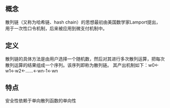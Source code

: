 ## 概念

散列链（又称为哈希链、hash chain）的思想最初由美国数学家Lamport提出，用于一次性口令机制，后来被应用到微支付机制中。

## 定义

散列链的具体方法是由用户选择一个随机数，然后对其进行多次散列运算，把每次散列运算的结果组成一个序列。该序列即称为散列链。
其产出机制如下：w0<-w1<-w2<-……<-wn-1<-wn

## 特点

安全性依赖于单向散列函数的单向性